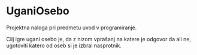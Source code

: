 # UganiOsebo
Projektna naloga pri predmetu uvod v programiranje.

Cilj igre ugani osebo je, da z nizom vprašanj na katere je odgovor da ali ne, ugotoviti katero od oseb si je izbral nasprotnik.

